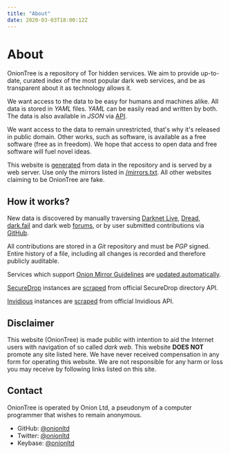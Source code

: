 ```yaml
---
title: "About"
date: 2020-03-03T18:00:12Z
---
```


# About

OnionTree is a repository of Tor hidden services. We aim to provide up-to-date, curated index of the most popular dark web services, and be as transparent about it as technology allows it.

We want access to the data to be easy for humans and machines alike. All data is stored in _YAML_ files. *YAML* can be easily read and written by both. The data is also available in _JSON_ via [API](/api.html).

We want access to the data to remain unrestricted, that's why it's released in public domain. Other works, such as software, is available as a free software (free as in freedom). We hope that access to open data and free software will fuel novel ideas.

This website is [generated](https://github.com/onionltd/oniontree-hugo) from data in the repository and is served by a web server. Use only the mirrors listed in [/mirrors.txt](/mirrors.txt). All other websites claiming to be OnionTree are fake.

## How it works?

New data is discovered by manually traversing [Darknet Live](/services/darknetlive), [Dread](/services/dread.html), [dark.fail](/services/darkfail.html) and dark web [forums](/tags/forum.html), or by user submitted contributions via [GitHub](https://github.com/onionltd/oniontree).

All contributions are stored in a _Git_ repository and must be _PGP_ signed. Entire history of a file, including all changes is recorded and therefore publicly auditable.

Services which support [Onion Mirror Guidelines](https://github.com/onionltd/go-omg/blob/master/spec.txt) are [updated automatically](https://github.com/onionltd/oniontree-omg-tools).

[SecureDrop](/tags/securedrop.html) instances are [scraped](https://github.com/onionltd/securedrop-api-scraper) from official SecureDrop directory API.

[Invidious](/services/invidious.html) instances are [scraped](https://github.com/onionltd/invidious-api-scraper) from official Invidious API.

## Disclaimer

This website (OnionTree) is made public with intention to aid the Internet users with navigation of so called _dark web_. This website **DOES NOT** promote any site listed here. We have never received compensation in any form for operating this website. We are not responsible for any harm or loss you may receive by following links listed on this site.

## Contact

OnionTree is operated by Onion Ltd, a pseudonym of a computer programmer that wishes to remain anonymous.

*   GitHub: [@onionltd](https://github.com/onionltd)
*   Twitter: [@onionltd](https://twitter.com/onionltd)
*   Keybase: [@onionltd](https://keybase.io/onionltd)
